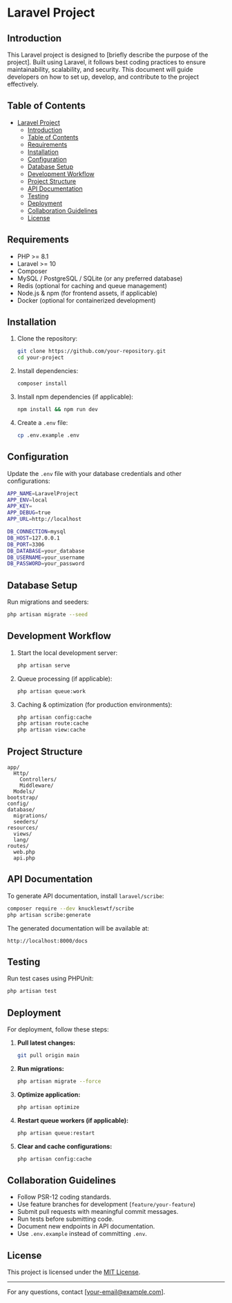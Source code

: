 # Laravel Project

## Introduction

This Laravel project is designed to [briefly describe the purpose of the project]. Built using Laravel, it follows best coding practices to ensure maintainability, scalability, and security. This document will guide developers on how to set up, develop, and contribute to the project effectively.

## Table of Contents

- [Laravel Project](#laravel-project)
  - [Introduction](#introduction)
  - [Table of Contents](#table-of-contents)
  - [Requirements](#requirements)
  - [Installation](#installation)
  - [Configuration](#configuration)
  - [Database Setup](#database-setup)
  - [Development Workflow](#development-workflow)
  - [Project Structure](#project-structure)
  - [API Documentation](#api-documentation)
  - [Testing](#testing)
  - [Deployment](#deployment)
  - [Collaboration Guidelines](#collaboration-guidelines)
  - [License](#license)

## Requirements

-   PHP >= 8.1
-   Laravel >= 10
-   Composer
-   MySQL / PostgreSQL / SQLite (or any preferred database)
-   Redis (optional for caching and queue management)
-   Node.js & npm (for frontend assets, if applicable)
-   Docker (optional for containerized development)

## Installation

1. Clone the repository:
    ```sh
    git clone https://github.com/your-repository.git
    cd your-project
    ```
2. Install dependencies:
    ```sh
    composer install
    ```
3. Install npm dependencies (if applicable):
    ```sh
    npm install && npm run dev
    ```
4. Create a `.env` file:
    ```sh
    cp .env.example .env
    ```

## Configuration

Update the `.env` file with your database credentials and other configurations:

```sh
APP_NAME=LaravelProject
APP_ENV=local
APP_KEY=
APP_DEBUG=true
APP_URL=http://localhost

DB_CONNECTION=mysql
DB_HOST=127.0.0.1
DB_PORT=3306
DB_DATABASE=your_database
DB_USERNAME=your_username
DB_PASSWORD=your_password
```

## Database Setup

Run migrations and seeders:

```sh
php artisan migrate --seed
```

## Development Workflow

1. Start the local development server:
    ```sh
    php artisan serve
    ```
2. Queue processing (if applicable):
    ```sh
    php artisan queue:work
    ```
3. Caching & optimization (for production environments):
    ```sh
    php artisan config:cache
    php artisan route:cache
    php artisan view:cache
    ```

## Project Structure

```
app/
  Http/
    Controllers/
    Middleware/
  Models/
bootstrap/
config/
database/
  migrations/
  seeders/
resources/
  views/
  lang/
routes/
  web.php
  api.php
```

## API Documentation

To generate API documentation, install `laravel/scribe`:

```sh
composer require --dev knuckleswtf/scribe
php artisan scribe:generate
```

The generated documentation will be available at:

```
http://localhost:8000/docs
```

## Testing

Run test cases using PHPUnit:

```sh
php artisan test
```

## Deployment

For deployment, follow these steps:

1. **Pull latest changes:**
    ```sh
    git pull origin main
    ```
2. **Run migrations:**
    ```sh
    php artisan migrate --force
    ```
3. **Optimize application:**
    ```sh
    php artisan optimize
    ```
4. **Restart queue workers (if applicable):**
    ```sh
    php artisan queue:restart
    ```
5. **Clear and cache configurations:**
    ```sh
    php artisan config:cache
    ```

## Collaboration Guidelines

-   Follow PSR-12 coding standards.
-   Use feature branches for development (`feature/your-feature`)
-   Submit pull requests with meaningful commit messages.
-   Run tests before submitting code.
-   Document new endpoints in API documentation.
-   Use `.env.example` instead of committing `.env`.


## License

This project is licensed under the [MIT License](LICENSE).

---

For any questions, contact [[your-email@example.com](mailto:ashif@connectingblood.com)].